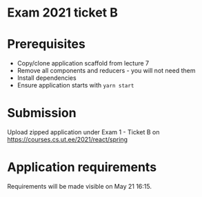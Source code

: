 # Exam 2021 ticket B

# Prerequisites

* Copy/clone application scaffold from lecture 7 
* Remove all components and reducers - you will not need them
* Install dependencies
* Ensure application starts with `yarn start`

# Submission

Upload zipped application under Exam 1 - Ticket B on https://courses.cs.ut.ee/2021/react/spring

# Application requirements

Requirements will be made visible on May 21 16:15.
